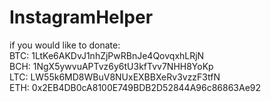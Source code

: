 # InstagramHelper

if you would like to donate:   
BTC: 1LtKe6AKDvJ1nhZjPwRBnJe4QovqxhLRjN  
BCH: 1NgX5ywvuAPTvz6y6tU3kfTvv7NHH8YoKp  
LTC: LW55k6MD8WBuV8NUxEXBBXeRv3vzzF3tfN  
ETH: 0x2EB4DB0cA8100E749BDB2D52844A96c86863Ae92  
